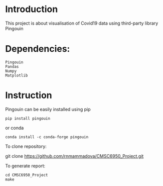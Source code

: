 # Introduction

This project is about visualisation of Covid19 data using third-party library Pingouin

# Dependencies:

    Pingouin
    Pandas
    Numpy
    Matplotlib

# Instruction

Pingouin can be easily installed using pip

    pip install pingouin

or conda

    conda install -c conda-forge pingouin

To clone repository:

git clone https://github.com/rnmammadova/CMSC6950_Project.git

To generate report:

    cd CMSC6950_Project
    make


